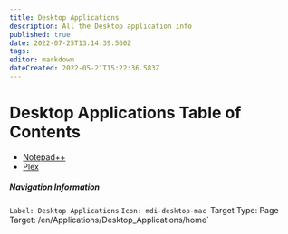 ```yaml
---
title: Desktop Applications
description: All the Desktop application info
published: true
date: 2022-07-25T13:14:39.560Z
tags: 
editor: markdown
dateCreated: 2022-05-21T15:22:36.583Z
---
```

# Desktop Applications Table of Contents

- [Notepad++](https://wiki.commsnet.org/en/Desktop_Applications/notepadplusplus)
- [Plex]()



##### Navigation Information
`Label: Desktop Applications`
`Icon: mdi-desktop-mac
`Target Type: Page`
`Target: /en/Applications/Desktop_Applications/home`